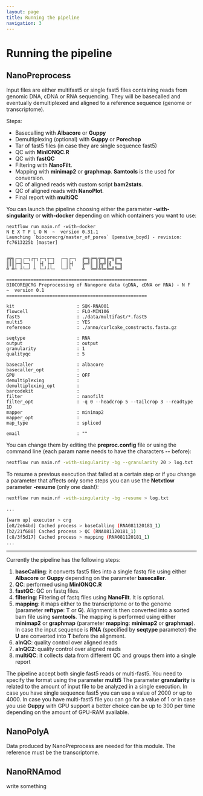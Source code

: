 ```yaml
---
layout: page
title: Running the pipeline
navigation: 3
---
```


# Running the pipeline
## NanoPreprocess

Input files are either multifast5 or single fast5 files containing reads from genomic DNA, cDNA or RNA sequencing. 
They will be basecalled and eventually demultiplexed and aligned to a reference sequence (genome or transcriptome).

Steps:
  - Basecalling with **Albacore** or **Guppy**
  - Demultiplexing (optional) with **Guppy** or **Porechop** 
  - Tar of fast5 files (in case they are single sequence fast5)
  - QC with **MinIONQC.R**
  - QC with **fastQC**
  - Filtering with **NanoFilt**.
  - Mapping with **minimap2** or **graphmap**. **Samtools** is the used for conversion.
  - QC of aligned reads with custom script **bam2stats**.
  - QC of aligned reads with **NanoPlot**.
  - Final report with **multiQC**
  

You can launch the pipeline choosing either the parameter **-with-singularity** or **with-docker** depending on which containers you want to use:

```
nextflow run main.nf -with-docker
N E X T F L O W  ~  version 0.31.1
Launching `biocorecrg/master_of_pores` [pensive_boyd] - revision: fc7613225b [master]


╔╦╗┌─┐┌─┐┌┬┐┌─┐┬─┐  ┌─┐┌─┐  ╔═╗╔═╗╦═╗╔═╗╔═╗
║║║├─┤└─┐ │ ├┤ ├┬┘  │ │├┤   ╠═╝║ ║╠╦╝║╣ ╚═╗
╩ ╩┴ ┴└─┘ ┴ └─┘┴└─  └─┘└    ╩  ╚═╝╩╚═╚═╝╚═╝
                                                                                       
====================================================
BIOCORE@CRG Preprocessing of Nanopore data (gDNA, cDNA or RNA) - N F  ~  version 0.1
====================================================

kit                       : SQK-RNA001
flowcell                  : FLO-MIN106
fast5                     : ./data/multifast/*.fast5
multi5                    : YES
reference                 : ./anno/curlcake_constructs.fasta.gz

seqtype                   : RNA
output                    : output
granularity               : 1
qualityqc                 : 5

basecaller                : albacore
basecaller_opt            : 
GPU                       : OFF
demultiplexing            :  
demultiplexing_opt        :  
barcodekit                : 
filter                    : nanofilt
filter_opt                : -q 0 --headcrop 5 --tailcrop 3 --readtype 1D
mapper                    : minimap2
mapper_opt                : 
map_type                  : spliced

email                     : ""
```

You can change them by editing the **preproc.config** file or using the command line (each param name needs to have the characters **--** before): 

```bash
nextflow run main.nf -with-singularity -bg --granularity 20 > log.txt
```

To resume a previous execution that failed at a certain step or if you change a parameter that affects only some steps you can use the **Netxtlow** parameter **-resume** (only one dash!):


```bash
nextflow run main.nf -with-singularity -bg -resume > log.txt

...

[warm up] executor > crg
[e8/2e64bd] Cached process > baseCalling (RNA081120181_1)
[b2/21f680] Cached process > QC (RNA081120181_1)
[c8/3f5d17] Cached process > mapping (RNA081120181_1)
...

```

-----------------------------------------------------


Currently the pipeline has the following steps:

1. **baseCalling**: it converts fast5 files into a single fastq file using either **Albacore** or **Guppy** depending on the parameter **basecaller**.
1. **QC**: performed using **MinIONQC.R**
1. **fastQC**: QC on fastq files.
1. **filtering**: Filtering of fastq files using **NanoFilt**. It is optional.
1. **mapping**: it maps either to the transcriptome or to the genome (parameter **reftype**: **T** or **G**). Alignment is then converted into a sorted bam file using **samtools**. The mapping is performed using either **minimap2** or **graphmap** (parameter **mapping**: **minimap2** or **graphmap**). In case the input sequence is **RNA** (specified by **seqtype** parameter) the **U** are converted into **T** before the alignment.
1. **alnQC**: quality control over aligned reads
1. **alnQC2**: quality control over aligned reads
1. **multiQC**: it collects data from different QC and groups them into a single report

The pipeline accept both single fast5 reads or multi-fast5. You need to specify the format using the parameter **multi5**
The parameter **granularity** is related to the amount of input file to be analyzed in a single execution. In case you have single sequence fast5 you can use a value of 2000 or up to 4000. In case you have multi-fast5 file you can go for a value of 1 or in case you use **Guppy** with GPU support a better choice can be up to 300 per time depending on the amount of GPU-RAM available. 

## NanoPolyA
Data produced by NanoPreprocess are needed for this module. The reference must be the transcriptome.


## NanoRNAmod

write something

